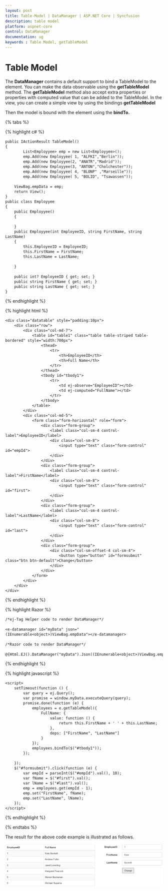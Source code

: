 ```yaml
---
layout: post
title: Table-Model | DataManager | ASP.NET Core | Syncfusion
description: table model
platform: aspnet-core
control: DataManager
documentation: ug
keywords : Table Model, getTableModel
---
```


# Table Model

The **DataManager** contains a default support to bind a TableModel to the element. You can make the data observable using the **getTableModel** method. The **getTableModel** method also accept extra properties or properties with computed value that can be added to the TableModel. In the view, you can create a simple view by using the bindings **getTableModel**

Then the model is bound with the element using the **bindTo.** 

{% tabs %}

{% highlight c# %}

    public IActionResult TableModel()
    {
            List<Employyee> emp = new List<Employyee>();
            emp.Add(new Employyee( 1, "ALFKI","Berlin"));
            emp.Add(new Employyee(2, "ANATR","Madrid"));
            emp.Add(new Employyee(3, "ANTON","Cholchester"));
            emp.Add(new Employyee( 4, "BLONP" ,"Marseille"));
            emp.Add(new Employyee( 5, "BOLID", "Tsawassen"));
        
        ViewBag.empData = emp;
        return View();
    }
    public class Employyee
    {
        public Employyee()
        {

        }
        public Employyee(int EmployeeID, string FirstName, string LastName)
        {
            this.EmployeeID = EmployeeID;
            this.FirstName = FirstName;
            this.LastName = LastName;
            
        }

        public int? EmployeeID { get; set; }
        public string FirstName { get; set; }
        public string LastName { get; set; }
    }

{% endhighlight %}

{% highlight html %}

    <div class="datatable" style="padding:10px">
        <div class="row">
            <div class="col-md-7">
                <table id="table1" class="table table-striped table-bordered" style="width:700px">
                    <thead>
                        <tr>
                            <th>EmployeeID</th>
                            <th>Full Name</th>
                        </tr>
                    </thead>
                    <tbody id="tbody1">
                        <tr>
                            <td ej-observe="EmployeeID"></td>
                            <td ej-computed="FullName"></td>
                        </tr>
                    </tbody>
                </table>
            </div>
            <div class="col-md-5">
                <form class="form-horizontal" role="form">
                    <div class="form-group">
                        <label class="col-sm-4 control-label">EmployeeID</label>
                        <div class="col-sm-8">
                            <input type="text" class="form-control" id="empId">
                        </div>
                    </div>
                    <div class="form-group">
                        <label class="col-sm-4 control-label">FirstName</label>
                        <div class="col-sm-8">
                            <input type="text" class="form-control" id="first">
                        </div>
                    </div>
                    <div class="form-group">
                        <label class="col-sm-4 control-label">LastName</label>
                        <div class="col-sm-8">
                            <input type="text" class="form-control" id="last">
                        </div>
                    </div>
                    <div class="form-group">
                        <div class="col-sm-offset-4 col-sm-4">
                            <button type="button" id="formsubmit" class="btn btn-default">Change</button>
                        </div>
                    </div>
                </form>
            </div>
        </div>
    </div>
   
{% endhighlight %}

{% highlight Razor %}

    /*ej-Tag Helper code to render DataManager*/

    <e-datamanager id="myData" json="(IEnumerable<object>)ViewBag.empData"></e-datamanager>

    /*Razor code to render DataManager*/

    @{Html.EJ().DataManager("myData").Json((IEnumerable<object>)ViewBag.empData).Render();}

{% endhighlight %}

{% highlight javascript %}

    <script>
        setTimeout(function () {
            var query = ej.Query();
            var promise = window.myData.executeQuery(query);
            promise.done(function (e) {
                employees = e.getTableModel({
                    FullName: {
                        value: function () {
                            return this.FirstName + ' ' + this.LastName;
                        },
                        deps: ["FirstName", "LastName"]
                    }
                });
                employees.bindTo($("#tbody1"));
            });

        });
        $("#formsubmit").click(function (e) {
            var empId = parseInt($("#empId").val(), 10);
            var fName = $("#first").val();
            var lName = $("#last").val();
            emp = employees.get(empId - 1);
            emp.set("FirstName", fName);
            emp.set("LastName", lName);
        });
    </script>

{% endhighlight %}

{% endtabs %}

The result for the above code example is illustrated as follows.

![](Table-Model_images/Table-Model_img1.png) 



